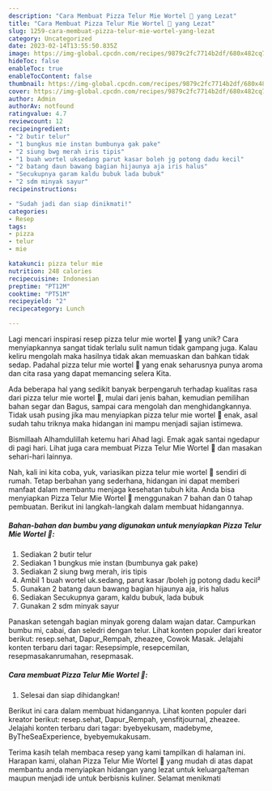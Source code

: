 ```yaml
---
description: "Cara Membuat Pizza Telur Mie Wortel 🍕 yang Lezat"
title: "Cara Membuat Pizza Telur Mie Wortel 🍕 yang Lezat"
slug: 1259-cara-membuat-pizza-telur-mie-wortel-yang-lezat
category: Uncategorized
date: 2023-02-14T13:55:50.835Z
image: https://img-global.cpcdn.com/recipes/9879c2fc7714b2df/680x482cq70/pizza-telur-mie-wortel-foto-resep-utama.jpg
hideToc: false
enableToc: true
enableTocContent: false
thumbnail: https://img-global.cpcdn.com/recipes/9879c2fc7714b2df/680x482cq70/pizza-telur-mie-wortel-foto-resep-utama.jpg
cover: https://img-global.cpcdn.com/recipes/9879c2fc7714b2df/680x482cq70/pizza-telur-mie-wortel-foto-resep-utama.jpg
author: Admin
authorAv: notfound
ratingvalue: 4.7
reviewcount: 12
recipeingredient:
- "2 butir telur"
- "1 bungkus mie instan bumbunya gak pake"
- "2 siung bwg merah iris tipis"
- "1 buah wortel uksedang parut kasar boleh jg potong dadu kecil"
- "2 batang daun bawang bagian hijaunya aja iris halus"
- "Secukupnya garam kaldu bubuk lada bubuk"
- "2 sdm minyak sayur"
recipeinstructions:

- "Sudah jadi dan siap dinikmati!"
categories:
- Resep
tags:
- pizza
- telur
- mie

katakunci: pizza telur mie 
nutrition: 248 calories
recipecuisine: Indonesian
preptime: "PT12M"
cooktime: "PT51M"
recipeyield: "2"
recipecategory: Lunch

---
```





Lagi mencari inspirasi resep pizza telur mie wortel 🍕 yang unik? Cara menyiapkannya sangat tidak terlalu sulit namun tidak gampang juga. Kalau keliru mengolah maka hasilnya tidak akan memuaskan dan bahkan tidak sedap. Padahal pizza telur mie wortel 🍕 yang enak seharusnya punya aroma dan cita rasa yang dapat memancing selera Kita.





Ada beberapa hal yang sedikit banyak berpengaruh terhadap kualitas rasa dari pizza telur mie wortel 🍕, mulai dari jenis bahan, kemudian pemilihan bahan segar dan Bagus, sampai cara mengolah dan menghidangkannya. Tidak usah pusing jika mau menyiapkan pizza telur mie wortel 🍕 enak,      asal sudah tahu triknya maka hidangan ini mampu menjadi sajian istimewa.














Bismillaah Alhamdulillah ketemu hari Ahad lagi. Emak agak santai ngedapur di pagi hari. Lihat juga cara membuat Pizza Telur Mie Wortel 🍕 dan masakan sehari-hari lainnya.






Nah, kali ini kita coba, yuk, variasikan pizza telur mie wortel 🍕 sendiri di rumah. Tetap berbahan yang sederhana, hidangan ini dapat memberi manfaat dalam membantu menjaga kesehatan tubuh kita. Anda bisa menyiapkan Pizza Telur Mie Wortel 🍕 menggunakan 7 bahan dan 0 tahap pembuatan. Berikut ini langkah-langkah dalam membuat hidangannya.

<!--inarticleads1-->

##### Bahan-bahan dan bumbu yang digunakan untuk menyiapkan Pizza Telur Mie Wortel 🍕:

1. Sediakan 2 butir telur
1. Sediakan 1 bungkus mie instan (bumbunya gak pake)
1. Sediakan 2 siung bwg merah, iris tipis
1. Ambil 1 buah wortel uk.sedang, parut kasar /boleh jg potong dadu kecil²
1. Gunakan 2 batang daun bawang bagian hijaunya aja, iris halus
1. Sediakan Secukupnya garam, kaldu bubuk, lada bubuk
1. Gunakan 2 sdm minyak sayur


Panaskan setengah bagian minyak goreng dalam wajan datar. Campurkan bumbu mi, cabai, dan seledri dengan telur. Lihat konten populer dari kreator berikut: resep.sehat, Dapur_Rempah, zheazee, Cowok Masak. Jelajahi konten terbaru dari tagar: Resepsimple, resepcemilan, resepmasakanrumahan, resepmasak. 

<!--inarticleads2-->

##### Cara membuat Pizza Telur Mie Wortel 🍕:


1. Selesai dan siap dihidangkan!

Berikut ini cara dalam membuat hidangannya. Lihat konten populer dari kreator berikut: resep.sehat, Dapur_Rempah, yensfitjournal, zheazee. Jelajahi konten terbaru dari tagar: byebyekusam, madebyme, ByTheSeaExperience, byebyemukakusam. 

Terima kasih telah membaca resep yang kami tampilkan di halaman ini. Harapan kami, olahan Pizza Telur Mie Wortel 🍕 yang mudah di atas dapat membantu anda menyiapkan hidangan yang lezat untuk keluarga/teman maupun menjadi ide untuk berbisnis kuliner. Selamat menikmati
